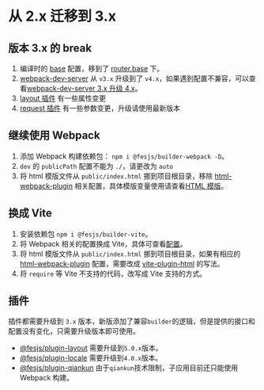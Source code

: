 # 从 2.x 迁移到 3.x

## 版本 3.x 的 break

1. 编译时的 [base](../reference/config/index.md/#base) 配置，移到了 [router.base](../reference/config/index.md/#router) 下。
2. [webpack-dev-server](https://github.com/webpack/webpack-dev-server) 从 `v3.x` 升级到了 `v4.x`，如果遇到配置不兼容，可以查看[webpack-dev-server 3.x 升级 4.x](https://github.com/webpack/webpack-dev-server/blob/master/migration-v4.md)。
3. [layout 插件](../reference/plugin/plugins/layout.md#_4-x-升级到-5-x) 有一些属性变更
3. [request 插件](../reference/plugin/plugins/request.md#_2-x-升级到-3-x) 有一些参数变更，升级请使用最新版本

## 继续使用 Webpack

1. 添加 Webpack 构建依赖包： `npm i @fesjs/builder-webpack -D`。
2. `dev` 的 `publicPath` 配置不能为 `./`，请更改为 `auto`
3. 将 html 模版文件从 `public/index.html` 挪到项目根目录，移除 [html-webpack-plugin](https://github.com/jantimon/html-webpack-plugin) 相关配置，具体模版变量使用请查看[HTML 模版](../guide/template.html)。

## 换成 Vite

1. 安装依赖包 `npm i @fesjs/builder-vite`。
2. 将 Webpack 相关的配置换成 Vite，具体可查看[配置](../reference/config/index.md)。
3. 将 html 模版文件从 `public/index.html` 挪到项目根目录，如果有相应的 [html-webpack-plugin](https://github.com/jantimon/html-webpack-plugin) 配置，需要改成 [vite-plugin-html](https://github.com/vbenjs/vite-plugin-html) 的写法。
4. 将 `require` 等 Vite 不支持的代码，改写成 Vite 支持的方式。

## 插件

插件都需要升级到 `3.x` 版本，新版添加了兼容`builder`的逻辑，但是提供的接口和配置没有变化，只需要升级版本即可使用。

-   [@fesjs/plugin-layout](../reference/plugin/plugins/layout.md) 需要升级到`5.0.x`版本。
-   [@fesjs/plugin-locale](../reference/plugin/plugins/locale.md) 需要升级到`4.0.x`版本。
-   [@fesjs/plugin-qiankun](../reference/plugin/plugins/qiankun.md) 由于`qiankun`技术限制，子应用目前还只能使用 Webpack 构建。
